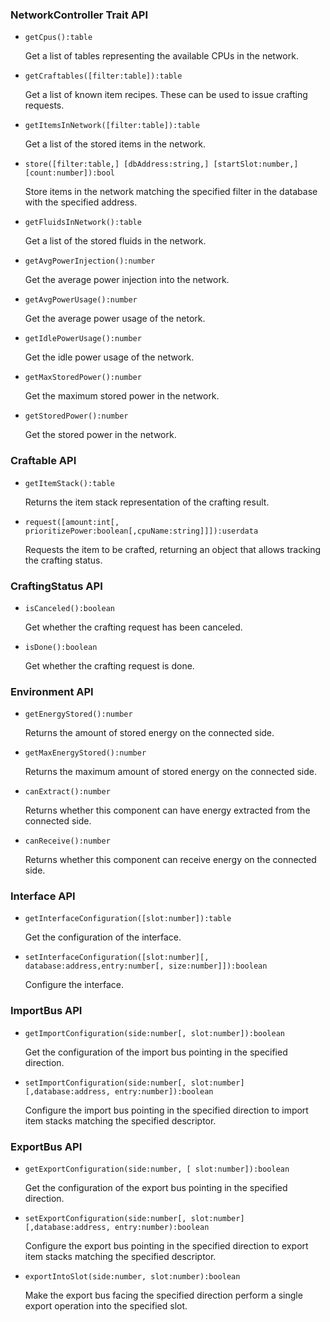 ### NetworkController Trait API

- `getCpus():table`

    Get a list of tables representing the available CPUs in the network.

- `getCraftables([filter:table]):table`

    Get a list of known item recipes. These can be used to issue
    crafting requests.

- `getItemsInNetwork([filter:table]):table`

    Get a list of the stored items in the network.

- `store([filter:table,] [dbAddress:string,] [startSlot:number,] [count:number]):bool`

    Store items in the network matching the specified filter in the
    database with the specified address.

- `getFluidsInNetwork():table`

    Get a list of the stored fluids in the network.

- `getAvgPowerInjection():number`

    Get the average power injection into the network.

- `getAvgPowerUsage():number`

    Get the average power usage of the netork.

- `getIdlePowerUsage():number`

    Get the idle power usage of the network.

- `getMaxStoredPower():number`

    Get the maximum stored power in the network.

- `getStoredPower():number`

    Get the stored power in the network.

### Craftable API

- `getItemStack():table`

    Returns the item stack representation of the crafting result.

- `request([amount:int[, prioritizePower:boolean[,cpuName:string]]]):userdata`

    Requests the item to be crafted, returning an object that allows
    tracking the crafting status.

### CraftingStatus API

- `isCanceled():boolean`

    Get whether the crafting request has been canceled.

- `isDone():boolean`

    Get whether the crafting request is done.

### Environment API

- `getEnergyStored():number`

    Returns the amount of stored energy on the connected side.

- `getMaxEnergyStored():number`

    Returns the maximum amount of stored energy on the connected side.

- `canExtract():number`

    Returns whether this component can have energy extracted from the
    connected side.

- `canReceive():number`

    Returns whether this component can receive energy on the connected
    side.

### Interface API

- `getInterfaceConfiguration([slot:number]):table`

    Get the configuration of the interface.

- `setInterfaceConfiguration([slot:number][, database:address,entry:number[, size:number]]):boolean`

    Configure the interface.

### ImportBus API

- `getImportConfiguration(side:number[, slot:number]):boolean`

    Get the configuration of the import bus pointing in the specified
    direction.

- `setImportConfiguration(side:number[, slot:number][,database:address, entry:number]):boolean`

    Configure the import bus pointing in the specified direction to
    import item stacks matching the specified descriptor.

### ExportBus API

- `getExportConfiguration(side:number, [ slot:number]):boolean`

    Get the configuration of the export bus pointing in the specified
    direction.

- `setExportConfiguration(side:number[, slot:number][,database:address, entry:number):boolean`

    Configure the export bus pointing in the specified direction to
    export item stacks matching the specified descriptor.

- `exportIntoSlot(side:number, slot:number):boolean`

    Make the export bus facing the specified direction perform a single
    export operation into the specified slot.
